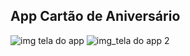 ## App Cartão de Aniversário



![img tela do app](https://user-images.githubusercontent.com/72111534/150437832-e33d4d28-d484-4d2d-96cc-6637079bf7d3.jpg)
![img_tela do app 2](https://user-images.githubusercontent.com/72111534/150437906-9f82c680-d941-4e86-bde5-8ed8b747c914.jpg)
